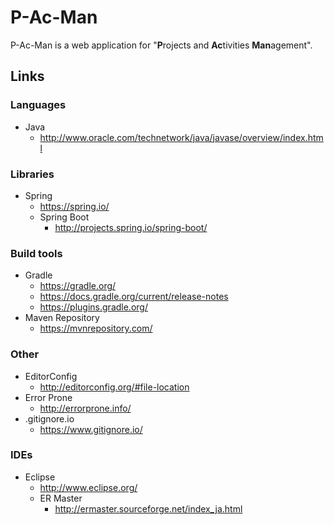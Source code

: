 # P-Ac-Man

P-Ac-Man is a web application for "**P**rojects and **Ac**tivities **Man**agement".

## Links

### Languages
- Java
    - http://www.oracle.com/technetwork/java/javase/overview/index.html

### Libraries
- Spring
    - https://spring.io/
    - Spring Boot
        - http://projects.spring.io/spring-boot/

### Build tools
- Gradle
    - https://gradle.org/
    - https://docs.gradle.org/current/release-notes
    - https://plugins.gradle.org/
- Maven Repository
    - https://mvnrepository.com/

### Other
- EditorConfig
    - http://editorconfig.org/#file-location
- Error Prone
    - http://errorprone.info/
- .gitignore.io
    - https://www.gitignore.io/

### IDEs
- Eclipse
    - http://www.eclipse.org/
    - ER Master
        - http://ermaster.sourceforge.net/index_ja.html
